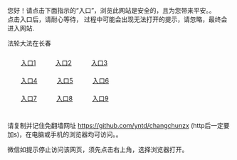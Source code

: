 您好！请点击下面指示的“入口”，浏览此网站是安全的，且为您带来平安。。 <br/>
点击入口后，请耐心等待， 过程中可能会出现无法打开的提示，请忽略，最终会进入网站. </br>

法轮大法在长春<br/>
<div style="padding:10px"><a style="margin:20px" target="_blank" href="https://d33ynkgbz45ng.cloudfront.net/2Qpsp?sldpx" id="ccLink1" rel="nofollow">入口1</a> <a target="_blank" style="margin:20px" href="https://d3tve5lciem4rv.cloudfront.net/2Qpsp?gnqjol" id="ccLink2" rel="nofollow">入口2</a> <a style="margin:20px" target="_blank" href="https://d2v4qw22u0d7sx.cloudfront.net/2Qpsp?xozdkegc" id="ccLink3" rel="nofollow">入口3</a></div>

<div style="padding:10px" ><a style="margin:20px" target="_blank" href="https://d33ynkgbz45ng.cloudfront.net/2Qpsp?sldpx" id="ccLink4" rel="nofollow">入口4</a> <a style="margin:20px" href="https://d3tve5lciem4rv.cloudfront.net/2Qpsp?gnqjol" target="_blank" id="ccLink5" rel="nofollow">入口5</a> <a style="margin:20px" href="https://d2v4qw22u0d7sx.cloudfront.net/2Qpsp?xozdkegc" target="_blank" id="ccLink6" rel="nofollow">入口6</a></div>

<div style="padding:10px"><a style="margin:20px" target="_blank" href="https://d33ynkgbz45ng.cloudfront.net/2Qpsp?sldpx" id="ccLink7" rel="nofollow">入口7</a> <a style="margin:20px" href="https://d3tve5lciem4rv.cloudfront.net/2Qpsp?gnqjol" target="_blank" id="ccLink8" rel="nofollow">入口8</a> <a style="margin:20px" target="_blank" href="https://d2v4qw22u0d7sx.cloudfront.net/2Qpsp?xozdkegc" id="ccLink9" rel="nofollow">入口9</a></div>

<br/>



请复制并记住免翻墙网址 https://github.com/yntd/changchunzx (http后一定要加s)，在电脑或手机的浏览器均可访问。。<br/>

微信如提示停止访问该网页，须先点击右上角，选择浏览器打开。
